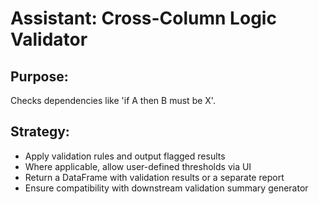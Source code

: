 # Assistant: Cross-Column Logic Validator

## Purpose:
Checks dependencies like 'if A then B must be X'.

## Strategy:
- Apply validation rules and output flagged results
- Where applicable, allow user-defined thresholds via UI
- Return a DataFrame with validation results or a separate report
- Ensure compatibility with downstream validation summary generator
